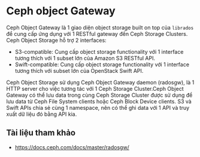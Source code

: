 # Ceph object Gateway

Ceph Object Gateway là 1 giao diện object storage built on top của `librados` để cung cấp ứng dụng với 1 RESTful gateway đến Ceph Storage Clusters. Ceph Object Storage hỗ trợ 2 interfaces:
- S3-compatible: Cung cấp object storage functionality với 1 interface tương thích với 1 subset lớn của Amazon S3 RESTful API.
- Swift-compatible: Cung cấp object storage functionality với 1 interface tương thích với subset lớn của OpenStack Swift API.

Ceph Object Storage sử dụng Ceph Object Gateway daemon (radosgw), là 1 HTTP server cho việc tương tác với 1 Ceph Storage Cluster.Ceph Object Gateway có thể lưu data trong cùng Ceph Storage Cluster được sử dụng để lưu data từ Ceph File System clients hoặc Ceph Block Device clients. S3 và Swift APIs chia sẻ cùng 1 namespace, nên có thể ghi data với 1 API và truy xuất dữ liệu đó bằng API kia.

## Tài liệu tham khảo
- https://docs.ceph.com/docs/master/radosgw/
